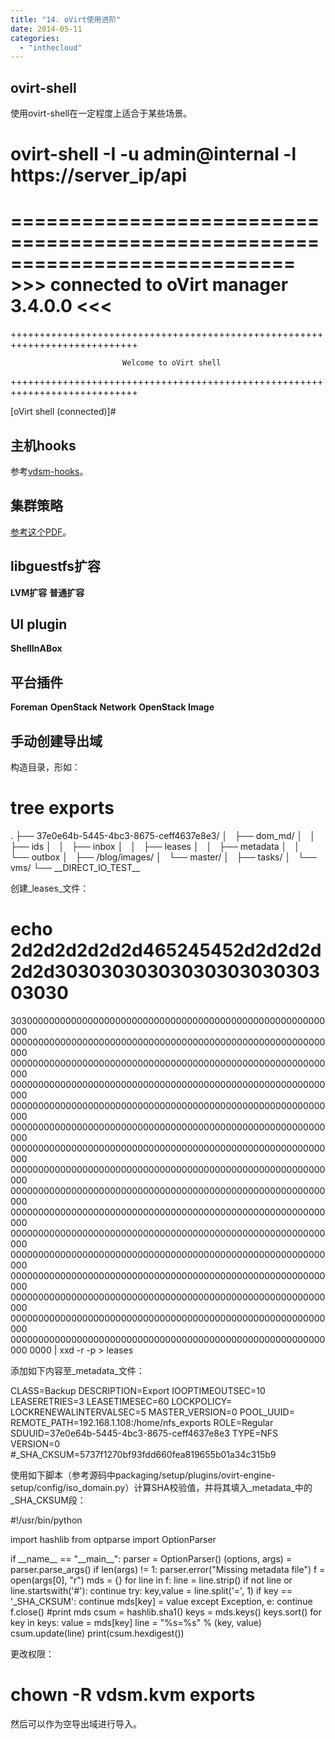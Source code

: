 ```yaml
---
title: "14. oVirt使用进阶"
date: 2014-05-11
categories: 
  - "inthecloud"
---
```


## ovirt-shell

使用ovirt-shell在一定程度上适合于某些场景。

# ovirt-shell -I -u admin@internal -l https://server\_ip/api

  ============================================================================
                      >>> connected to oVirt manager 3.4.0.0 <<<
  ============================================================================

  ++++++++++++++++++++++++++++++++++++++++++++++++++++++++++++++++++++++++++++

                             Welcome to oVirt shell

  ++++++++++++++++++++++++++++++++++++++++++++++++++++++++++++++++++++++++++++

\[oVirt shell (connected)\]#

## 主机hooks

参考[vdsm-hooks](https://github.com/oVirt/vdsm/tree/master/vdsm_hooks)。

## 集群策略

[参考这个PDF](http://www.ovirt.org//blog/images/2/2a/Scheduler-Deep-Dive-oVirt.pdf)。

## libguestfs扩容

**LVM扩容** **普通扩容**

## UI plugin

**ShellInABox**

## 平台插件

**Foreman** **OpenStack Network** **OpenStack Image**

## 手动创建导出域

构造目录，形如：

# tree exports
.
├── 37e0e64b-5445-4bc3-8675-ceff4637e8e3/
│   ├── dom\_md/
│   │   ├── ids
│   │   ├── inbox
│   │   ├── leases
│   │   ├── metadata
│   │   └── outbox
│   ├── /blog/images/
│   └── master/
│       ├── tasks/
│       └── vms/
└── \_\_DIRECT\_IO\_TEST\_\_

创建_leases_文件：

# echo 2d2d2d2d2d2d465245452d2d2d2d2d2d3030303030303030303030303030
303000000000000000000000000000000000000000000000000000000000
000000000000000000000000000000000000000000000000000000000000
000000000000000000000000000000000000000000000000000000000000
000000000000000000000000000000000000000000000000000000000000
000000000000000000000000000000000000000000000000000000000000
000000000000000000000000000000000000000000000000000000000000
000000000000000000000000000000000000000000000000000000000000
000000000000000000000000000000000000000000000000000000000000
000000000000000000000000000000000000000000000000000000000000
000000000000000000000000000000000000000000000000000000000000
000000000000000000000000000000000000000000000000000000000000
000000000000000000000000000000000000000000000000000000000000
000000000000000000000000000000000000000000000000000000000000
000000000000000000000000000000000000000000000000000000000000
000000000000000000000000000000000000000000000000000000000000
000000000000000000000000000000000000000000000000000000000000
0000 | xxd -r -p > leases

添加如下内容至_metadata_文件：

CLASS=Backup
DESCRIPTION=Export
IOOPTIMEOUTSEC=10
LEASERETRIES=3
LEASETIMESEC=60
LOCKPOLICY=
LOCKRENEWALINTERVALSEC=5
MASTER\_VERSION=0
POOL\_UUID=
REMOTE\_PATH=192.168.1.108:/home/nfs\_exports
ROLE=Regular
SDUUID=37e0e64b-5445-4bc3-8675-ceff4637e8e3
TYPE=NFS
VERSION=0
#\_SHA\_CKSUM=5737f1270bf93fdd660fea819655b01a34c315b9

使用如下脚本（参考源码中packaging/setup/plugins/ovirt-engine-setup/config/iso\_domain.py）计算SHA校验值，并将其填入_metadata_中的\_SHA\_CKSUM段：

#!/usr/bin/python

import hashlib
from optparse import OptionParser

if \_\_name\_\_  == "\_\_main\_\_":
    parser = OptionParser()
    (options, args) = parser.parse\_args()
    if len(args) != 1:
        parser.error("Missing metadata file")
    f = open(args\[0\], "r")
    mds = {}
    for line in f:
        line = line.strip()
        if not line or line.startswith('#'):
            continue
        try:
            key,value = line.split('=', 1)
            if key == '\_SHA\_CKSUM':
                continue
            mds\[key\] = value
        except Exception, e:
            continue
    f.close()
    #print mds
    csum = hashlib.sha1()
    keys = mds.keys()
    keys.sort()
    for key in keys:
        value = mds\[key\]
        line = "%s=%s" % (key, value)
        csum.update(line)
    print(csum.hexdigest())

更改权限：

# chown -R vdsm.kvm exports

然后可以作为空导出域进行导入。
